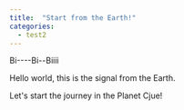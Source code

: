 ```yaml
---
title:  "Start from the Earth!"
categories:
  - test2
---
```


Bi----Bi--Biiii

Hello world, this is the signal from the Earth.

Let's start the journey in the Planet Cjue!
